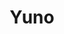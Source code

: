 ---
layout: place
title: "Yuno"
permalink: /tennessee/nolensville/yuno.html
stateAbbr: TN
stateName: Tennessee
cityName: Nolensville
seo:
  name: "Yuno"
  type: Restaurant
  links: http://www.yunosushi.com/
description: "Down-to-earth venue for specialty sushi rolls, plus other Japanese & Korean fare. Looking for sushi in Nolensville, Tennessee? Check out Yuno for a delightfu..."
place_id: ChIJU7QHp0hxZIgRo8Fr2CdRFQY
photos:
  - name: >-
      places/ChIJU7QHp0hxZIgRo8Fr2CdRFQY/photos/AeeoHcJrDzFP49NR96z6Sf3p8Kd6F7rw_C6mM0p5zfius-M13kDduV7uUARGn2KDghAosC3mmqtBeQ4-l-f-1wrPhXJQUuxOtBTbCwWzZ3BPUyXlAoeG7j16s1bV0N1XOEYdsMAB0A6-hTF22MrxXCncvDE2wVr7DYNkVGZO144n5kVorXlL0Jg_3u9HblhjM19MvPXf2XiqglSWl5tbqtXsamSRIZ6cCqf5ji4Tbp_6495QmBYHtLrX3V7B9Bqfpkd-Jc1QiUsix9Fwq28L92AzmJveDviHPxCUBdLkXTTv9exckjEu9Hd6echQuA7hLlDL5MTXl2DZqoicmxn_LXbUodXO95VBAECvY4pOTM6FN31wa7gtBIF7CAA9ljxpm4YTpqGwxbGIKh1pTDEiSjKwL1qGhc-i_-qmixL0lpFY8hJ2MSc
    widthPx: 4032
    heightPx: 3024
    authorAttributions:
      - displayName: Brian Copeland
        uri: https://maps.google.com/maps/contrib/110016578401346051113
        photoUri: >-
          https://lh3.googleusercontent.com/a-/ALV-UjWeVnEtohSHGPvcpi2hkOMSuP4n9526PTGJzuwospVRR7sW-cv7=s100-p-k-no-mo
    flagContentUri: >-
      https://www.google.com/local/imagery/report/?cb_client=maps_api_places.places_api&image_key=!1e10!2sCIHM0ogKEICAgICJ5Nv-gwE&hl=en-US
    googleMapsUri: >-
      https://www.google.com/maps/place//data=!3m4!1e2!3m2!1sCIHM0ogKEICAgICJ5Nv-gwE!2e10!4m2!3m1!1s0x88647148a707b453:0x6155127d86bc1a3
  - name: >-
      places/ChIJU7QHp0hxZIgRo8Fr2CdRFQY/photos/AeeoHcJkcHcHg4c_D64QOnDQY0mMVQJGIDaHOFhqNiUQEJBl2PdrYKeczz733xZb3HFflfHE2c_eIcAJRB9GhD9-AHbwn6eeCT-ySZx_Y0UeDhK8KVwsJpBq-6qj4VGbQBpd9HUvI0A6i91HSm2ZhMwPZgWfs6QcALz1saeS5JkeFTPhrWtHsc8WsYGj2j7p2RvddJWl5uvX0phT6XgbNnWj4pSlchQHVcgpIw748FY3KQQ_u23I-sZijJ1E5EsmgTmSCcHbKJokPHRHXpkpXS9JWTnm1s0uGnio45SRJMJ3t8cYJ646GK7iD8Ovn8apoCrqbjiw2Wy6w6e29ijM04t-OTky0rMWaLCdsRQZEnAbSmlKiFZ352UeJdmDLM4qxrpqTdo-xrck-YSy2w6-vc0Uja4x07hKadJ4-SiKPHTQy5LvmEtyvNcRJWoTq3G5RQ
    widthPx: 4032
    heightPx: 3024
    authorAttributions:
      - displayName: zack tilley
        uri: https://maps.google.com/maps/contrib/108734638206517119130
        photoUri: >-
          https://lh3.googleusercontent.com/a/ACg8ocKoq7gQivORMGhbpFogr7t1nN9d7YSwKA9YihvaxQeXlKJLMQ=s100-p-k-no-mo
    flagContentUri: >-
      https://www.google.com/local/imagery/report/?cb_client=maps_api_places.places_api&image_key=!1e10!2sCIABIhADycKz7i4tpmfu6EYABKbb&hl=en-US
    googleMapsUri: >-
      https://www.google.com/maps/place//data=!3m4!1e2!3m2!1sCIABIhADycKz7i4tpmfu6EYABKbb!2e10!4m2!3m1!1s0x88647148a707b453:0x6155127d86bc1a3
  - name: >-
      places/ChIJU7QHp0hxZIgRo8Fr2CdRFQY/photos/AeeoHcJ2W90x-QPAl5NOYSnxg5lCiFo-C05pJJK-Feh4zR6VN2ANfcrZnjd8VYatwSKe1s9wh0YjhAPNtj38fgZBy95VAGk7tG5HEiVQMqEtfr-hZTHwpc0rBuzhQjPO1qDUoeN_dNmpI1IRrKfkT6YmMmUR8CXqJyiuT4sMOsdbFzklCA1O6KvJTd_BCh-Ki8ad0a5lco87nAolEDZTTzHaG8Cq5lPCQhgQTd8JnCuvMMG_cj2mBHf7NRvSRD4_U2Lb8gMseiRJ1UMdUS4d6f6lYYOO8l4vZz9vjQR07WTQHTGffVRlv_YtWcUVDToQ5eVmXE8kAzTvmWkl_vS4uYr5LBwlL-LwJkH2y3436JfYXWKAcP-9Z40z14avQ_wYhp3CbvSKBG3c96ugOY-tE_EKuKpeKlHmBbxqbVCngYWwNcsP0Q
    widthPx: 3612
    heightPx: 4800
    authorAttributions:
      - displayName: harriet s
        uri: https://maps.google.com/maps/contrib/105695128086723333969
        photoUri: >-
          https://lh3.googleusercontent.com/a-/ALV-UjWeFL-dRUAXOBYlfbNm1Gol_i4pSEFc19AXvCwQ_zSvcTTN0k9qWQ=s100-p-k-no-mo
    flagContentUri: >-
      https://www.google.com/local/imagery/report/?cb_client=maps_api_places.places_api&image_key=!1e10!2sCIHM0ogKEICAgIC77Za9Bw&hl=en-US
    googleMapsUri: >-
      https://www.google.com/maps/place//data=!3m4!1e2!3m2!1sCIHM0ogKEICAgIC77Za9Bw!2e10!4m2!3m1!1s0x88647148a707b453:0x6155127d86bc1a3
  - name: >-
      places/ChIJU7QHp0hxZIgRo8Fr2CdRFQY/photos/AeeoHcIia-xtn9tEIKB8QAmF9GKQH7VJ11QV46YgxOhm5hnRRXWkN5M9pimaXiVBioaFW8nV0WrTeYBpfepcdedrZqdABdBJx843Y0uP81vSNmTDIqwNZZnY0fXaXl_JI0lM9_uI_MjXThjiOui-eBuZVrx1AauYqJ_MNAiLoTF8od1IymPG25Lc_ATVm2tHxAHaCGW7HiQdp7ruMEdlwBuapO9hET20I8Chb91ghzKwEoe1pC-BkrTvbArd6VFDv7mHGtbb-goOSYmj95a8Gx5Of4DNjBf7mZede_HRhqeyJRSJoUSL-HHpn6Eqcnq7Nzf624NswiWXanF4r6ju9pniznsDCmUpG6aO0WRROM0fmNdp3QBFMH9v7pl75hngnXaWZ9lcUk1qZH7hQqSOczlPGoYtyOdt9P278pGxDkvT4PtqHQ
    widthPx: 3024
    heightPx: 4032
    authorAttributions:
      - displayName: Brenda Sparks
        uri: https://maps.google.com/maps/contrib/100598185778098713767
        photoUri: >-
          https://lh3.googleusercontent.com/a/ACg8ocJfWbiKpQq9d1RyC-M_oWGYYz2p-rKWuLt867sA_LGG2tk58A=s100-p-k-no-mo
    flagContentUri: >-
      https://www.google.com/local/imagery/report/?cb_client=maps_api_places.places_api&image_key=!1e10!2sCIHM0ogKEICAgICr6rzEEw&hl=en-US
    googleMapsUri: >-
      https://www.google.com/maps/place//data=!3m4!1e2!3m2!1sCIHM0ogKEICAgICr6rzEEw!2e10!4m2!3m1!1s0x88647148a707b453:0x6155127d86bc1a3
  - name: >-
      places/ChIJU7QHp0hxZIgRo8Fr2CdRFQY/photos/AeeoHcIJlxdsUfIUfj2flK9GNkWWowrrtbgPoIVdfrGQ0uD51UMdSLoZUOiJtt9bq7A7h7frTCqn3gj98jzQW5-v7-hMRAFpPFYzSo0Hait4ennwr9B4kp1LMclsq8aKtubHbMj80ai0bwNBLc0f8rJuu2Yc5BsrC6UVMGBgGp5RHlOcjRscpZKweesyNNL2mVtQqJfCXAWROooOk5OTwwtmOhFuwdBI4DG4whSHjJmQqtOXDYAnNJNgT9Ll7FeCkL6tC928_1n9oPgsu0JH7g1lxduYx34mA3LHa3p-Dw6xwWY6S0C5iAumKINeqDS6yGDwTvzDi1IDlK-Y84lukxCeTRoUGe3iCSmDId5fBJe4_OY19ZAi0jkvaKQDDEoHgiwzA6m6GmD4gDLj0_7tp7WoqcKiqXiZGzhHPJb9z2BmR-omzQ
    widthPx: 4032
    heightPx: 3024
    authorAttributions:
      - displayName: Thomas Bucher
        uri: https://maps.google.com/maps/contrib/117286394891789563571
        photoUri: >-
          https://lh3.googleusercontent.com/a/ACg8ocIZ6vPVu_XuEniQA-PLuY7yH9TKf6SB2HmQ2shi_xzKFqmrgQ=s100-p-k-no-mo
    flagContentUri: >-
      https://www.google.com/local/imagery/report/?cb_client=maps_api_places.places_api&image_key=!1e10!2sCIHM0ogKEICAgMCQnNridg&hl=en-US
    googleMapsUri: >-
      https://www.google.com/maps/place//data=!3m4!1e2!3m2!1sCIHM0ogKEICAgMCQnNridg!2e10!4m2!3m1!1s0x88647148a707b453:0x6155127d86bc1a3
  - name: >-
      places/ChIJU7QHp0hxZIgRo8Fr2CdRFQY/photos/AeeoHcKtXw3H0JRYwgutCwP1f8LCnclRwmQOKThVEETMKYmkFX9zHfOWS-eXSw4ib3VDNG-G62vAn2CAAijlZeap110piVSGpql-cRC2TTm6ysIwyIXwW-ddjTSwHJ8rhr8HlK_j80b6kDtWQge4NQYUsVnIWbhwI-d_T8DFUiway_6JMmJiNMHZpBUyuu6vXUqwcDI5tsZOoDO-2ob8qI-141fQVBFphtd_DTrAZigEyB_3MNiNI-tAaYHnyMYkyZFE4oqmcIv8N8nIiyE-crVhmz8qq9HbzPN1ufh0B9wnsWer1bDw01ivZ0et5cCigGwz3g_GCvNNNVhBbaoZzOq_gmp0CREm2f7RPrmWdUoMGwvsJ3Xx9g8DpkXC2uiI9h4Xb1WxED6nZbpY-KiSdz7xXil8Aa4tZqDFGGwc-6c5dHzhtg
    widthPx: 3000
    heightPx: 4000
    authorAttributions:
      - displayName: Leonel Barragán
        uri: https://maps.google.com/maps/contrib/108432510800950227434
        photoUri: >-
          https://lh3.googleusercontent.com/a-/ALV-UjVmj4Aoq_V0af-wt20xAfSBCy74Nj0OWxXzIXbqSAJMtDYIM6JztQ=s100-p-k-no-mo
    flagContentUri: >-
      https://www.google.com/local/imagery/report/?cb_client=maps_api_places.places_api&image_key=!1e10!2sCIHM0ogKEICAgICm7aKEag&hl=en-US
    googleMapsUri: >-
      https://www.google.com/maps/place//data=!3m4!1e2!3m2!1sCIHM0ogKEICAgICm7aKEag!2e10!4m2!3m1!1s0x88647148a707b453:0x6155127d86bc1a3
  - name: >-
      places/ChIJU7QHp0hxZIgRo8Fr2CdRFQY/photos/AeeoHcL5gSOGpvgi141TMcDDOQf5E8raXK1avcnhB4cKhVuXvPI1hNKL3rK2A-O-qx6MrBYDcyvjMg1S8zckSK4ClSxNQ0BREhmX6sVHSCczznybbF6eA-SqkUxupEqECFWI1JoreRS7c5Ps1VwUmrL_7hsCLYGZBMm_XgVU2zRAcjDWLXt_UOhJoG1jfgl1NZMwtqSUf3fPunS1O3cQbpmB5KvVn62SuEIXN0VUXoNQbcQJhAarT1bNFYxcY6oQ5t5fZT-c2wAgREx7EpOXP5LiXlYwR_dXeVCg2U2wFqx9T2l1CHSEMO2mRjOrJZkUeO1hqkLkY-hcB-Ds7of2ojxT8em-5xUyTL0L4xGj1KIlCi95urbQIdDNy2Si1xYCjOJutdQJJQaivfPLFw2e_JagSHh4cPTvvjyFDA2tK31CJxv_oPwU
    widthPx: 3456
    heightPx: 4608
    authorAttributions:
      - displayName: Nina Massengill
        uri: https://maps.google.com/maps/contrib/103005178258863254701
        photoUri: >-
          https://lh3.googleusercontent.com/a/ACg8ocKIcArdPH6-561cvnyfW-kX8A5iMz0ByfNs3znqxpjf_ZChdQ=s100-p-k-no-mo
    flagContentUri: >-
      https://www.google.com/local/imagery/report/?cb_client=maps_api_places.places_api&image_key=!1e10!2sCIHM0ogKEICAgICtxp3rhwE&hl=en-US
    googleMapsUri: >-
      https://www.google.com/maps/place//data=!3m4!1e2!3m2!1sCIHM0ogKEICAgICtxp3rhwE!2e10!4m2!3m1!1s0x88647148a707b453:0x6155127d86bc1a3
  - name: >-
      places/ChIJU7QHp0hxZIgRo8Fr2CdRFQY/photos/AeeoHcJw2zGtezW-9z_RJ_x90FS3gTYVNlBQ0VFQ0Q1cCuzVzJVzfjTLly3tGLGcj5IQdZne3whkGw96rdEifw48BhpPqWZNtFEB8IXlXYF_rLqD-rKxRmX8YflOMlGxzruHwJWjjqTCvxoKIXMHjmOAnYrqUEZK0fQb0Zb429PTwwUDORpuLo0qvMOSDGwLjmqQ9U_DTFxkcikpeqgmkkowcxf9lGERCNLIqCArdWP6v2ueENIg_HN19iEDaTB0sa3pBiuMAAUb5Pz2TRHfhhMrFaiEenjbms_ErOGBS2QwXDtkEFhXbNcnxc7JjapAiEUtkH9zC-RKv8DPWbAyxa86HiGAFKfsbBimOWjqtmgTk3vQ0qwJBrTXNEMjTChE0f1kLZ9sL5nUAPUm_LL3YEny_N29D7lJXBeT3db1ahcQL1AU_w
    widthPx: 4032
    heightPx: 3024
    authorAttributions:
      - displayName: Erik Rumbaugh (systemdelete)
        uri: https://maps.google.com/maps/contrib/117635829611529900024
        photoUri: >-
          https://lh3.googleusercontent.com/a-/ALV-UjViZdGK1At_PQrqK6UGp-thS-FuJzGCrmw-F9BhpClzbtqlNYUn=s100-p-k-no-mo
    flagContentUri: >-
      https://www.google.com/local/imagery/report/?cb_client=maps_api_places.places_api&image_key=!1e10!2sCIHM0ogKEICAgID4k6_gRQ&hl=en-US
    googleMapsUri: >-
      https://www.google.com/maps/place//data=!3m4!1e2!3m2!1sCIHM0ogKEICAgID4k6_gRQ!2e10!4m2!3m1!1s0x88647148a707b453:0x6155127d86bc1a3
  - name: >-
      places/ChIJU7QHp0hxZIgRo8Fr2CdRFQY/photos/AeeoHcJvJqlwsNcjeRwjvDyChlUBdjoZsIiY5uBcwr8lZ7A4EDoeaaqkMonJoI39eKKcUAYp1nRwEJ_4gTV8aTkbBM_fJ4VFBAnTL3ay-z06x8SZf7Tt3g_Nit3hfcXDo0PQeijv_pfBDi1k61Mq-9VzVPAfyS6VxjLaXYM7V82MX-Y_TEGrGvHqbhEsponuRza2CorIWGHqiXvqvKd6yyU0vMY8bQzIDu4wb4CwupCK0MLCNQ053XAG-nbc9OelujInd4w5J721xo2hXJQxV6JW2SY-J6G13SEEBDYQ-DlSSXCzs4t9zwp1IMyYfX7t37qW6mydrZLOCOJiqIq2t61XhkRymoX7k839Q6pPyaxbj0uHL3woxID2v0uRWXDumohSGywSqZW56zs7ar0-lOdQQcEMBXF7CkqOTjT0pEo5Hb0JUr9Y
    widthPx: 4320
    heightPx: 2432
    authorAttributions:
      - displayName: Doug Harvey
        uri: https://maps.google.com/maps/contrib/106020087647505454670
        photoUri: >-
          https://lh3.googleusercontent.com/a-/ALV-UjVUVWY23jUvA92OOuTKPx5KYk0u2kENqlyAMpW3kT2cxLloBbM_=s100-p-k-no-mo
    flagContentUri: >-
      https://www.google.com/local/imagery/report/?cb_client=maps_api_places.places_api&image_key=!1e10!2sCIHM0ogKEICAgIDE6_HTtwE&hl=en-US
    googleMapsUri: >-
      https://www.google.com/maps/place//data=!3m4!1e2!3m2!1sCIHM0ogKEICAgIDE6_HTtwE!2e10!4m2!3m1!1s0x88647148a707b453:0x6155127d86bc1a3
  - name: >-
      places/ChIJU7QHp0hxZIgRo8Fr2CdRFQY/photos/AeeoHcIwAmMackYlUM6h883t2cFjhb21kjrTvwnobh2plMehfxcscZqjKmIk4zItCJn01bb2KJYJF7x73ioJe8_rpvve5NveZuhZV0aXWc38nBFZczYF7NCy3u5l5hTRh2z34xBwBG81sb-0TWzEgaO7LNZwnB_REacDy7KHxp-AFk1ZH9INXZdNtSgQMLXdv2gIPzHHQ2Hh8nmzhEV8B94HFy91hiKgkjeMIm2bYjvW0ybtFHPsz35qKYvLmek8D7LY7MoCmp9NBtmB1CtvzWOHAXRWsWeLCHpebjX4WuxycfyBne9VWTcjcj-lOgJ5XCvq23bbPu-y7Vcf4EU-IH3YmaJIzEDL8G-h5fZMtqy019J4PqiOV-owO3yN6buyiZBsUc-2bUcdbr5l7lWgfK6-XLWO378gGdEiNbTRXPUR1I9q-g
    widthPx: 3024
    heightPx: 4032
    authorAttributions:
      - displayName: J C
        uri: https://maps.google.com/maps/contrib/111371722920700224603
        photoUri: >-
          https://lh3.googleusercontent.com/a-/ALV-UjVaiqzMKhwhqwJm1j0_xVTwQWb5Nm-4RwD750B-PPq_qZWnz4DD=s100-p-k-no-mo
    flagContentUri: >-
      https://www.google.com/local/imagery/report/?cb_client=maps_api_places.places_api&image_key=!1e10!2sCIHM0ogKEICAgIC26pDAfQ&hl=en-US
    googleMapsUri: >-
      https://www.google.com/maps/place//data=!3m4!1e2!3m2!1sCIHM0ogKEICAgIC26pDAfQ!2e10!4m2!3m1!1s0x88647148a707b453:0x6155127d86bc1a3
address: Brittain Lane, 7175 Nolensville Rd, Nolensville, TN 37135, USA
street: Brittain Lane, 7175 Nolensville Rd
city: Nolensville
state: TN
zip: '37135'
country: USA
neighborhood: null
latitude: '35.967546'
longitude: '-86.677691'
accessibility_options:
  wheelchairAccessibleParking: true
  wheelchairAccessibleEntrance: true
  wheelchairAccessibleRestroom: true
  wheelchairAccessibleSeating: true
business_status: OPERATIONAL
name: Yuno
google_maps_links:
  directionsUri: >-
    https://www.google.com/maps/dir//''/data=!4m7!4m6!1m1!4e2!1m2!1m1!1s0x88647148a707b453:0x6155127d86bc1a3!3e0
  placeUri: https://maps.google.com/?cid=438345770315006371
  writeAReviewUri: >-
    https://www.google.com/maps/place//data=!4m3!3m2!1s0x88647148a707b453:0x6155127d86bc1a3!12e1
  reviewsUri: >-
    https://www.google.com/maps/place//data=!4m4!3m3!1s0x88647148a707b453:0x6155127d86bc1a3!9m1!1b1
  photosUri: >-
    https://www.google.com/maps/place//data=!4m3!3m2!1s0x88647148a707b453:0x6155127d86bc1a3!10e5
primary_type: Japanese Restaurant
opening_hours:
  regular: null
  current: null
secondary_opening_hours:
  regular:
    weekdayDescriptions: null
    type: null
  current:
    weekdayDescriptions: null
    type: null
phone: (615) 776-8008
price_level: PRICE_LEVEL_MODERATE
price_range: $10 &ndash; $20
rating: '4.4'
rating_count: 300
website: http://www.yunosushi.com/
reviews:
  - name: >-
      places/ChIJU7QHp0hxZIgRo8Fr2CdRFQY/reviews/ChZDSUhNMG9nS0VJQ0FnTUNRbmRLNENnEAE
    relativePublishTimeDescription: a month ago
    rating: 3
    text:
      text: >-
        The sushi is great, but here’s a tip for the kitchen. Crank that heat up
        a lot more when cooking the chicken and veggies to get something called
        the Maillard reaction. It helps caramelize the food and give it a nice
        color. Nobody wants their chicken to taste like it was boiled and their
        veggies to taste like they’re steamed.
      languageCode: en
    originalText:
      text: >-
        The sushi is great, but here’s a tip for the kitchen. Crank that heat up
        a lot more when cooking the chicken and veggies to get something called
        the Maillard reaction. It helps caramelize the food and give it a nice
        color. Nobody wants their chicken to taste like it was boiled and their
        veggies to taste like they’re steamed.
      languageCode: en
    authorAttribution:
      displayName: M M
      uri: https://www.google.com/maps/contrib/108654312290721399029/reviews
      photoUri: >-
        https://lh3.googleusercontent.com/a/ACg8ocL8Omgam7lzwam53CtKALcnwJRp37bfwUBwqnWQq42H2e9O-Q=s128-c0x00000000-cc-rp-mo
    publishTime: '2025-03-06T15:42:24.268941Z'
    flagContentUri: >-
      https://www.google.com/local/review/rap/report?postId=ChZDSUhNMG9nS0VJQ0FnTUNRbmRLNENnEAE&d=17924085&t=1
    googleMapsUri: >-
      https://www.google.com/maps/reviews/data=!4m6!14m5!1m4!2m3!1sChZDSUhNMG9nS0VJQ0FnTUNRbmRLNENnEAE!2m1!1s0x88647148a707b453:0x6155127d86bc1a3
  - name: >-
      places/ChIJU7QHp0hxZIgRo8Fr2CdRFQY/reviews/ChdDSUhNMG9nS0VJQ0FnSURoOUp6NHhBRRAB
    relativePublishTimeDescription: 2 years ago
    rating: 5
    text:
      text: >-
        Upon walking in we were greeted promptly and told to sit anywhere.
        Quickly met with drink requests. Starters brought in a timely manner
        versus the entree, I was very happy with the pacing. Clean up was also
        quick, never felt cramped at the table with plates. The food itself was
        great. Gyoza cooked to perfection with a very nice dipping sauce. I had
        the spicy ramen which was interesting but very tasty - not sure how I
        felt about soggy gyoza in it though. We also had fried rice and shrimp
        tempura at the table which was delightful, and definitely some better
        oil control in the fried rice than I've had at other places. Overall it
        was a great experience with attentive servers.
      languageCode: en
    originalText:
      text: >-
        Upon walking in we were greeted promptly and told to sit anywhere.
        Quickly met with drink requests. Starters brought in a timely manner
        versus the entree, I was very happy with the pacing. Clean up was also
        quick, never felt cramped at the table with plates. The food itself was
        great. Gyoza cooked to perfection with a very nice dipping sauce. I had
        the spicy ramen which was interesting but very tasty - not sure how I
        felt about soggy gyoza in it though. We also had fried rice and shrimp
        tempura at the table which was delightful, and definitely some better
        oil control in the fried rice than I've had at other places. Overall it
        was a great experience with attentive servers.
      languageCode: en
    authorAttribution:
      displayName: Eduardo Diaz
      uri: https://www.google.com/maps/contrib/117599596452430835633/reviews
      photoUri: >-
        https://lh3.googleusercontent.com/a/ACg8ocJpNvTUxJ2V4TQ-IsXcyF-HsIDNNPjpHtrY4JptbzBnVLTmSA=s128-c0x00000000-cc-rp-mo-ba4
    publishTime: '2023-03-02T18:14:26.071898Z'
    flagContentUri: >-
      https://www.google.com/local/review/rap/report?postId=ChdDSUhNMG9nS0VJQ0FnSURoOUp6NHhBRRAB&d=17924085&t=1
    googleMapsUri: >-
      https://www.google.com/maps/reviews/data=!4m6!14m5!1m4!2m3!1sChdDSUhNMG9nS0VJQ0FnSURoOUp6NHhBRRAB!2m1!1s0x88647148a707b453:0x6155127d86bc1a3
  - name: >-
      places/ChIJU7QHp0hxZIgRo8Fr2CdRFQY/reviews/ChZDSUhNMG9nS0VJQ0FnSURfa0ltTE9BEAE
    relativePublishTimeDescription: 2 months ago
    rating: 5
    text:
      text: >-
        Best Japanese place I've found south of Nashville. Very reasonably
        priced with great lunch combos. The seating & entryway can feel a little
        crowded but not bad.
      languageCode: en
    originalText:
      text: >-
        Best Japanese place I've found south of Nashville. Very reasonably
        priced with great lunch combos. The seating & entryway can feel a little
        crowded but not bad.
      languageCode: en
    authorAttribution:
      displayName: Benjamin Deem
      uri: https://www.google.com/maps/contrib/107559910391474868121/reviews
      photoUri: >-
        https://lh3.googleusercontent.com/a-/ALV-UjVsps1ywqsHUAeWUlpSfEvjVi1qjodbFx8JTPZ43IQ3b3FU2pVFTQ=s128-c0x00000000-cc-rp-mo-ba4
    publishTime: '2025-01-20T20:01:30.605102Z'
    flagContentUri: >-
      https://www.google.com/local/review/rap/report?postId=ChZDSUhNMG9nS0VJQ0FnSURfa0ltTE9BEAE&d=17924085&t=1
    googleMapsUri: >-
      https://www.google.com/maps/reviews/data=!4m6!14m5!1m4!2m3!1sChZDSUhNMG9nS0VJQ0FnSURfa0ltTE9BEAE!2m1!1s0x88647148a707b453:0x6155127d86bc1a3
  - name: >-
      places/ChIJU7QHp0hxZIgRo8Fr2CdRFQY/reviews/ChZDSUhNMG9nS0VJQ0FnSUN1ZzZldGZREAE
    relativePublishTimeDescription: 2 years ago
    rating: 4
    text:
      text: >-
        Very helpful server when I asked about getting did prepared gluten free.
        They were not as busy when we got there, but quickly became busy and it
        became very slow. Food was very tasty though.
      languageCode: en
    originalText:
      text: >-
        Very helpful server when I asked about getting did prepared gluten free.
        They were not as busy when we got there, but quickly became busy and it
        became very slow. Food was very tasty though.
      languageCode: en
    authorAttribution:
      displayName: Lisa Mayberry
      uri: https://www.google.com/maps/contrib/117487309280780841618/reviews
      photoUri: >-
        https://lh3.googleusercontent.com/a/ACg8ocKmVy8w8OpULRKLMxDj2xIgCw8i9D_V7LnU36ZhD4gvAnoGUA=s128-c0x00000000-cc-rp-mo-ba6
    publishTime: '2022-08-04T19:03:51.290134Z'
    flagContentUri: >-
      https://www.google.com/local/review/rap/report?postId=ChZDSUhNMG9nS0VJQ0FnSUN1ZzZldGZREAE&d=17924085&t=1
    googleMapsUri: >-
      https://www.google.com/maps/reviews/data=!4m6!14m5!1m4!2m3!1sChZDSUhNMG9nS0VJQ0FnSUN1ZzZldGZREAE!2m1!1s0x88647148a707b453:0x6155127d86bc1a3
  - name: >-
      places/ChIJU7QHp0hxZIgRo8Fr2CdRFQY/reviews/ChZDSUhNMG9nS0VJQ0FnSUQzc3FUdlZnEAE
    relativePublishTimeDescription: 5 months ago
    rating: 5
    text:
      text: >-
        Had a great lunch special! Soup was great, loved the salad and the
        platter was a lot of food! Entre chicken quantity was a little light but
        good flavor and all combined, I left very full, satisfied and had
        leftovers! Service was super!
      languageCode: en
    originalText:
      text: >-
        Had a great lunch special! Soup was great, loved the salad and the
        platter was a lot of food! Entre chicken quantity was a little light but
        good flavor and all combined, I left very full, satisfied and had
        leftovers! Service was super!
      languageCode: en
    authorAttribution:
      displayName: KB D
      uri: https://www.google.com/maps/contrib/102268762987810254382/reviews
      photoUri: >-
        https://lh3.googleusercontent.com/a/ACg8ocLsa_B_b2ix4FCYUG7aijjFWebVRPlDbeDUEZ57v1Fjl3moEA=s128-c0x00000000-cc-rp-mo-ba2
    publishTime: '2024-11-13T20:15:07.531287Z'
    flagContentUri: >-
      https://www.google.com/local/review/rap/report?postId=ChZDSUhNMG9nS0VJQ0FnSUQzc3FUdlZnEAE&d=17924085&t=1
    googleMapsUri: >-
      https://www.google.com/maps/reviews/data=!4m6!14m5!1m4!2m3!1sChZDSUhNMG9nS0VJQ0FnSUQzc3FUdlZnEAE!2m1!1s0x88647148a707b453:0x6155127d86bc1a3
parking_options:
  freeParkingLot: true
  freeStreetParking: true
  valetParking: false
payment_options:
  acceptsCreditCards: true
  acceptsDebitCards: true
  acceptsCashOnly: false
  acceptsNfc: true
allow_dogs: null
curbside_pickup: false
delivery: false
dine_in: true
good_for_children: true
good_for_groups: null
good_for_sports: false
live_music: false
menu_for_children: true
outdoor_seating: true
reservable: false
restroom: true
serves_beer: true
serves_breakfast: false
serves_brunch: false
serves_cocktails: null
serves_coffee: null
serves_dinner: true
serves_dessert: true
serves_lunch: true
serves_vegetarian_food: true
serves_wine: true
takeout: true
summary: >-
  Down-to-earth venue for specialty sushi rolls, plus other Japanese & Korean
  fare.

---